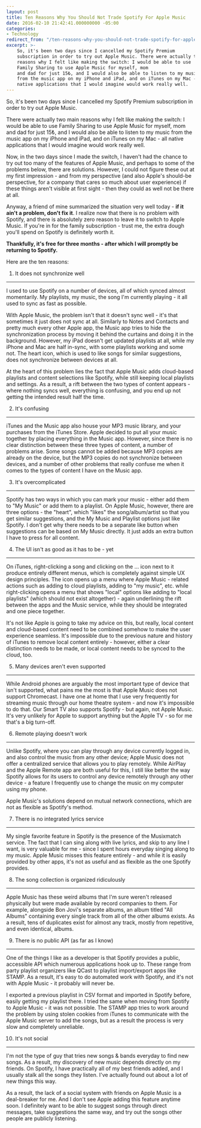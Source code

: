 ```yaml
---
layout: post
title: Ten Reasons Why You Should Not Trade Spotify For Apple Music
date: 2016-02-10 21:42:41.000000000 -05:00
categories:
- Technology
redirect_from: "/ten-reasons-why-you-should-not-trade-spotify-for-apple-music/" # In order to preserve older URLs
excerpt: >-
    So, it's been two days since I cancelled my Spotify Premium 
    subscription in order to try out Apple Music. There were actually two main 
    reasons why I felt like making the switch: I would be able to use 
    Family Sharing to use Apple Music for myself, mom
    and dad for just 15₺, and I would also be able to listen to my music
    from the music app on my iPhone and iPad, and on iTunes on my Mac - all
    native applications that I would imagine would work really well.
---
```

So, it's been two days since I cancelled my Spotify Premium subscription
in order to try out Apple Music.

There were actually two main reasons why I felt like making the switch:
I would be able to use Family Sharing to use Apple Music for myself, mom
and dad for just 15₺, and I would also be able to listen to my music
from the music app on my iPhone and iPad, and on iTunes on my Mac - all
native applications that I would imagine would work really well.

Now, in the two days since I made the switch, I haven't had the chance
to try out too many of the features of Apple Music, and perhaps to some
of the problems below, there are solutions. However, I could not figure
these out at my first impression - and from my perspective (and also
Apple's should-be perspective, for a company that cares so much about
user experience) if these things aren't visible at first sight - then
they could as well not be there at all.

Anyway, a friend of mine summarized the situation very well today - **if
it ain't a problem, don't fix it**. I realize now that there is no
problem with Spotify, and there is absolutely zero reason to leave it to
switch to Apple Music. If you're in for the family subscription - trust
me, the extra dough you'll spend on Spotify is definitely worth it.

**Thankfully, it's free for three months - after which I will promptly
be returning to Spotify.**

Here are the ten reasons:

1. It does not synchronize well
-------------------------------

I used to use Spotify on a number of devices, all of which synced almost
momentarily. My playlists, my music, the song I'm currently playing - it
all used to sync as fast as possible.

With Apple Music, the problem isn't that it doesn't sync well - it's
that sometimes it just does not sync at all. Similarly to Notes and
Contacts and pretty much every other Apple app, the Music app tries to
hide the synchronization process by moving it behind the curtains and
doing it in the background. However, my iPad doesn't get updated
playlists at all, while my iPhone and Mac are half in-sync, with some
playlists working and some not. The heart icon, which is used to like
songs for similar suggestions, does not synchronize between devices at
all.

At the heart of this problem lies the fact that Apple Music adds
cloud-based playlists and content selections like Spotify, while still
keeping local playlists and settings. As a result, a rift between the
two types of content appears - where nothing syncs well, everything is
confusing, and you end up not getting the intended result half the time.

2. It's confusing
-----------------

iTunes and the Music app also house your MP3 music library, and your
purchases from the iTunes Store. Apple decided to put all your music
together by placing everything in the Music app. However, since there is
no clear distinction between these three types of content, a number of
problems arise. Some songs cannot be added because MP3 copies are
already on the device, but the MP3 copies do not synchronize between
devices, and a number of other problems that really confuse me when it
comes to the types of content I have on the Music app.

3. It's overcomplicated
-----------------------

Spotify has two ways in which you can mark your music - either add them
to "My Music" or add them to a playlist. On Apple Music, however, there
are three options - the "heart", which "likes" the song/album/artist so
that you get similar suggestions, and the My Music and Playlist options
just like Spotify. I don't get why there needs to be a separate like
button when suggestions can be based on My Music directly. It just adds
an extra button I have to press for all content.

4. The UI isn't as good as it has to be - yet
---------------------------------------------

On iTunes, right-clicking a song and clicking on the ... icon next to it
produce entirely different menus, which is completely against simple UX
design principles. The icon opens up a menu where Apple Music - related
actions such as adding to cloud playlists, adding to "my music", etc.
while right-clicking opens a menu that shows "local" options like adding
to "local playlists" (which should not exist altogether) - again
underlining the rift between the apps and the Music service, while they
should be integrated and one piece together.

It's not like Apple is going to take my advice on this, but really,
local content and cloud-based content need to be combined somehow to
make the user experience seamless. It's impossible due to the previous
nature and history of iTunes to remove local content entirely - however,
either a clear distinction needs to be made, or local content needs to
be synced to the cloud, too.

5. Many devices aren't even supported
-------------------------------------

While Android phones are arguably the most important type of device that
isn't supported, what pains me the most is that Apple Music does not
support Chromecast. I have one at home that I use very frequently for
streaming music through our home theatre system - and now it's
impossible to do that. Our Smart TV also supports Spotify - but again,
not Apple Music. It's very unlikely for Apple to support anything but
the Apple TV - so for me that's a big turn-off.

6. Remote playing doesn't work
------------------------------

Unlike Spotify, where you can play through any device currently logged
in, and also control the music from any other device; Apple Music does
not offer a centralized service that allows you to play remotely. While
AirPlay and the Apple Remote app are both useful for this, I still like
better the way Spotify allows for its users to control any device
remotely through any other device - a feature I frequently use to change
the music on my computer using my phone.

Apple Music's solutions depend on mutual network connections, which are
not as flexible as Spotify's method.

7. There is no integrated lyrics service
----------------------------------------

My single favorite feature in Spotify is the presence of the Musixmatch
service. The fact that I can sing along with live lyrics, and skip to
any line I want, is very valuable for me - since I spent hours everyday
singing along to my music. Apple Music misses this feature entirely -
and while it is easily provided by other apps, it's not as useful and as
flexible as the one Spotify provides.

8. The song collection is organized ridiculously
------------------------------------------------

Apple Music has these weird albums that I'm sure weren't released
physically but were made available by record companies to them. For
example, alongside Bon Jovi's separate albums, an album titled "All
Albums" containing every single track from all of the other albums
exists. As a result, tens of duplicates exist for almost any track,
mostly from repetitive, and even identical, albums.

9. There is no public API (as far as I know)
--------------------------------------------

One of the things I like as a developer is that Spotify provides a
public, accessible API which numerous applications hook up to. These
range from party playlist organizers like QCast to playlist
import/export apps like STAMP. As a result, it's easy to do automated
work with Spotify, and it's not with Apple Music - it probably will
never be.

I exported a previous playlist in CSV format and imported in Spotify
before, easily getting my playlist there. I tried the same when moving
from Spotify to Apple Music - it was not possible. The STAMP app tries
to work around the problem by using stolen cookies from iTunes to
communicate with the Apple Music server to add the songs, but as a
result the process is very slow and completely unreliable.

10. It's not social
-------------------

I'm not the type of guy that tries new songs & bands everyday to find
new songs. As a result, my discovery of new music depends directly on my
friends. On Spotify, I have practically all of my best friends added,
and I usually stalk all the songs they listen. I've actually found out
about a lot of new things this way.

As a result, the lack of a social system with friends on Apple Music is
a deal-breaker for me. And I don't see Apple adding this feature anytime
soon. I definitely want to be able to suggest songs through direct
messages, take suggestions the same way, and try out the songs other
people are publicly listening.
